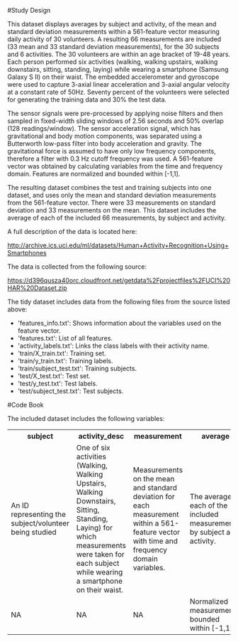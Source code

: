 #Study Design 
 
This dataset displays averages by subject and activity, of the mean and standard deviation measurements within a 561-feature vector measuring daily activity of 30 volunteers. A resulting 66 measurements are included (33 mean and 33 standard deviation measurements), for the 30 subjects and 6 activities. The 30 volunteers are within an age bracket of 19-48 years. Each person performed six activities (walking, walking upstairs, walking downstairs, sitting, standing, laying) while wearing a smartphone (Samsung Galaxy S II) on their waist. The embedded accelerometer and gyroscope were used to capture 3-axial linear acceleration and 3-axial angular velocity at a constant rate of 50Hz.  Seventy percent of the volunteers were selected for generating the training data and 30% the test data. 
 
The sensor signals were pre-processed by applying noise filters and then sampled in fixed-width sliding windows of 2.56 seconds and 50% overlap (128 readings/window). The sensor acceleration signal, which has gravitational and body motion components, was separated using a Butterworth low-pass filter into body acceleration and gravity. The gravitational force is assumed to have only low frequency components, therefore a filter with 0.3 Hz cutoff frequency was used. A 561-feature vector was obtained by calculating variables from the time and frequency domain. Features are normalized and bounded within [-1,1]. 
 
The resulting dataset combines the test and training subjects into one dataset, and uses only the mean and standard deviation measurements from the 561-feature vector. There were 33 measurements on standard deviation and 33 measurements on the mean. This dataset includes the average of each of the included 66 measurements, by subject and activity.  
 
A full description of the data is located here:  
 
http://archive.ics.uci.edu/ml/datasets/Human+Activity+Recognition+Using+Smartphones 
 
The data is collected from the following source:  
 
https://d396qusza40orc.cloudfront.net/getdata%2Fprojectfiles%2FUCI%20HAR%20Dataset.zip 
 
The tidy dataset includes data from the following files from the source listed above:  
* 'features_info.txt': Shows information about the variables used on the feature vector. 
* 'features.txt': List of all features. 
* 'activity_labels.txt': Links the class labels with their activity name. 
* 'train/X_train.txt': Training set. 
* 'train/y_train.txt': Training labels. 
* 'train/subject_test.txt': Training subjects. 
* 'test/X_test.txt': Test set. 
* 'test/y_test.txt': Test labels. 
* 'test/subject_test.txt': Test subjects. 
 
 
#Code Book 

The included dataset includes the following variables:  

<table>
	<tr>
		<th>subject</th>
		<th>activity_desc</th>
		<th>measurement</th>
		<th>average</th>
	</tr>
	<tr>
		<td>An ID representing the subject/volunteer being studied</td>
		<td>One of six activities (Walking, Walking Upstairs, Walking Downstairs, Sitting, Standing, Laying) for which measurements were taken for each subject while wearing a smartphone on their waist.</td>
		<td>Measurements on the mean and standard deviation for each measurement within a 561-feature vector with time and frequency domain variables. </td>
		<td>The average of each of the included measurements, by subject and activity. </td>
	</tr>
	<tr>
		<td>NA</td>
		<td>NA</td>
		<td>NA </td>
		<td>Normalized measurements, bounded within [-1,1]</td>
	</tr>
</table>

 